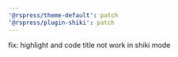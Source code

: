 ```yaml
---
'@rspress/theme-default': patch
'@rspress/plugin-shiki': patch
---
```


fix: highlight and code title not work in shiki mode
